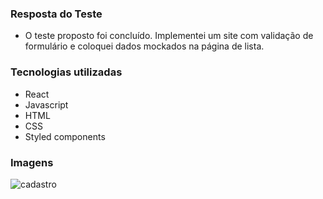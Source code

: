 ### Resposta do Teste
 
 - O teste proposto foi concluído. Implementei um site com validação de formulário e coloquei dados mockados na página de lista. 

 ### Tecnologias utilizadas
 
 - React
 - Javascript
 - HTML
 - CSS
 - Styled components
 
 ### Imagens 
 
 ![cadastro](https://user-images.githubusercontent.com/85263053/134434832-6a01260e-059b-4ac1-b6e4-7ff6e532a0f9.png)
